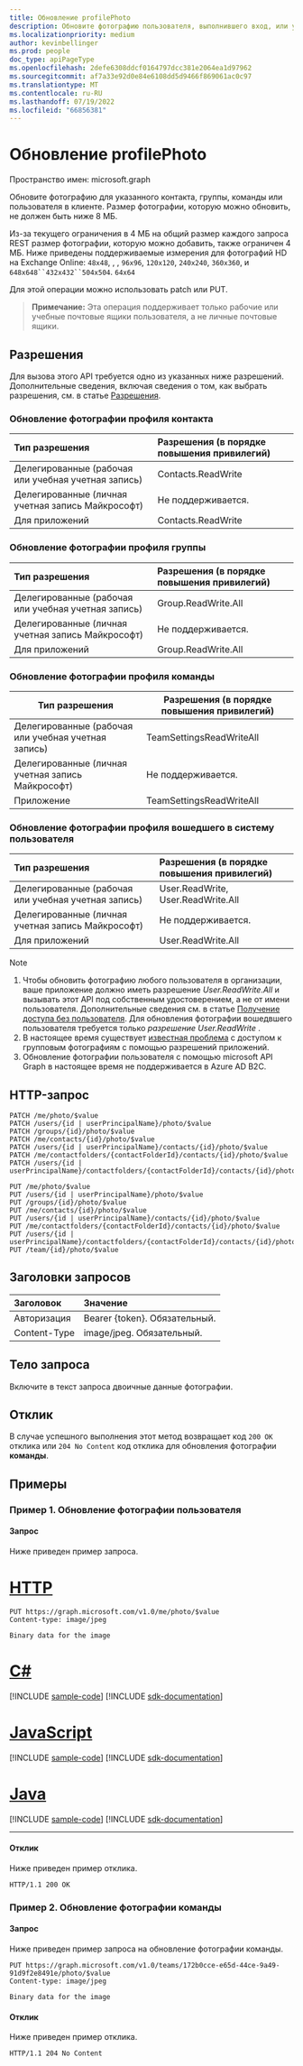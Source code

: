 ```yaml
---
title: Обновление profilePhoto
description: Обновите фотографию пользователя, выполнившего вход, или указанную группу, контакт или команду.
ms.localizationpriority: medium
author: kevinbellinger
ms.prod: people
doc_type: apiPageType
ms.openlocfilehash: 2defe6308ddcf0164797dcc381e2064ea1d97962
ms.sourcegitcommit: af7a33e92d0e84e6108dd5d9466f869061ac0c97
ms.translationtype: MT
ms.contentlocale: ru-RU
ms.lasthandoff: 07/19/2022
ms.locfileid: "66856381"
---
```

# <a name="update-profilephoto"></a>Обновление profilePhoto

Пространство имен: microsoft.graph

Обновите фотографию для указанного контакта, группы, команды или пользователя в клиенте. Размер фотографии, которую можно обновить, не должен быть ниже 8 МБ.

Из-за текущего ограничения в 4 МБ на общий размер каждого запроса REST размер фотографии, которую можно добавить, также ограничен 4 МБ. Ниже приведены поддерживаемые измерения для фотографий HD на Exchange Online: `48x48`, , , `96x96`, `120x120`, `240x240`, `360x360`, и `648x648``432x432``504x504`. `64x64`

Для этой операции можно использовать patch или PUT.

> **Примечание:** Эта операция поддерживает только рабочие или учебные почтовые ящики пользователя, а не личные почтовые ящики.

## <a name="permissions"></a>Разрешения

Для вызова этого API требуется одно из указанных ниже разрешений. Дополнительные сведения, включая сведения о том, как выбрать разрешения, см. в статье [Разрешения](/graph/permissions-reference).

### <a name="to-update-the-profile-photo-of-a-contact"></a>Обновление фотографии профиля контакта

|Тип разрешения      | Разрешения (в порядке повышения привилегий)              |
|:--------------------|:---------------------------------------------------------|
|Делегированные (рабочая или учебная учетная запись)      |   Contacts.ReadWrite           |
|Делегированные (личная учетная запись Майкрософт)      |   Не поддерживается.            |
|Для приложений      |    Contacts.ReadWrite           |

### <a name="to-update-the-profile-photo-of-a-group"></a>Обновление фотографии профиля группы

|Тип разрешения      | Разрешения (в порядке повышения привилегий)              |
|:--------------------|:---------------------------------------------------------|
|Делегированные (рабочая или учебная учетная запись)      |   Group.ReadWrite.All           |
|Делегированные (личная учетная запись Майкрософт)      |   Не поддерживается.            |
|Для приложений      |    Group.ReadWrite.All           |

### <a name="to-update-the-profile-photo-of-a-team"></a>Обновление фотографии профиля команды

| Тип разрешения | Разрешения (в порядке повышения привилегий)  |
| --------------- | -------------------------------------------- |
| Делегированные (рабочая или учебная учетная запись)        | TeamSettingsReadWriteAll |
| Делегированные (личная учетная запись Майкрософт)    | Не поддерживается.     |
| Приложение                               | TeamSettingsReadWriteAll |

### <a name="to-update-the-profile-photo-of-the-signed-in-user"></a>Обновление фотографии профиля вошедшего в систему пользователя

|Тип разрешения      | Разрешения (в порядке повышения привилегий)              |
|:--------------------|:---------------------------------------------------------|
|Делегированные (рабочая или учебная учетная запись)      |   User.ReadWrite, User.ReadWrite.All           |
|Делегированные (личная учетная запись Майкрософт)      |   Не поддерживается.            |
|Для приложений      |    User.ReadWrite.All           |

> [!NOTE]
>
> 1. Чтобы обновить фотографию любого пользователя в организации, ваше приложение должно иметь разрешение *User.ReadWrite.All* и вызывать этот API под собственным удостоверением, а не от имени пользователя. Дополнительные сведения см. в статье [Получение доступа без пользователя](/graph/auth-v2-service). Для обновления фотографии вошедвшего пользователя требуется только *разрешение User.ReadWrite* .
> 2. В настоящее время существует [известная проблема](/graph/known-issues#groups) c доступом к групповым фотографиям с помощью разрешений приложений.
> 3. Обновление фотографии пользователя с помощью microsoft API Graph в настоящее время не поддерживается в Azure AD B2C.

## <a name="http-request"></a>HTTP-запрос
<!-- { "blockType": "ignored" } -->
```http
PATCH /me/photo/$value
PATCH /users/{id | userPrincipalName}/photo/$value
PATCH /groups/{id}/photo/$value
PATCH /me/contacts/{id}/photo/$value
PATCH /users/{id | userPrincipalName}/contacts/{id}/photo/$value
PATCH /me/contactfolders/{contactFolderId}/contacts/{id}/photo/$value
PATCH /users/{id | userPrincipalName}/contactfolders/{contactFolderId}/contacts/{id}/photo/$value

PUT /me/photo/$value
PUT /users/{id | userPrincipalName}/photo/$value
PUT /groups/{id}/photo/$value
PUT /me/contacts/{id}/photo/$value
PUT /users/{id | userPrincipalName}/contacts/{id}/photo/$value
PUT /me/contactfolders/{contactFolderId}/contacts/{id}/photo/$value
PUT /users/{id | userPrincipalName}/contactfolders/{contactFolderId}/contacts/{id}/photo/$value
PUT /team/{id}/photo/$value
```

## <a name="request-headers"></a>Заголовки запросов

| Заголовок       | Значение |
|:---------------|:--------|
| Авторизация  | Bearer {token}. Обязательный.  |
| Content-Type  | image/jpeg. Обязательный.  |

## <a name="request-body"></a>Тело запроса

Включите в текст запроса двоичные данные фотографии.

## <a name="response"></a>Отклик

В случае успешного выполнения этот метод возвращает код `200 OK` отклика или `204 No Content` код отклика для обновления фотографии **команды**.

## <a name="examples"></a>Примеры

### <a name="example-1-update-the-photo-of-the-user"></a>Пример 1. Обновление фотографии пользователя

#### <a name="request"></a>Запрос

Ниже приведен пример запроса.

# <a name="http"></a>[HTTP](#tab/http)
<!-- {
  "blockType": "request",
  "name": "update_profilephoto"
}-->
```http
PUT https://graph.microsoft.com/v1.0/me/photo/$value
Content-type: image/jpeg

Binary data for the image

```

# <a name="c"></a>[C#](#tab/csharp)

[!INCLUDE [sample-code](../includes/snippets/csharp/update-profilephoto-csharp-snippets.md)]
[!INCLUDE [sdk-documentation](../includes/snippets/snippets-sdk-documentation-link.md)]

# <a name="javascript"></a>[JavaScript](#tab/javascript)

[!INCLUDE [sample-code](../includes/snippets/javascript/update-profilephoto-javascript-snippets.md)]
[!INCLUDE [sdk-documentation](../includes/snippets/snippets-sdk-documentation-link.md)]

# <a name="java"></a>[Java](#tab/java)

[!INCLUDE [sample-code](../includes/snippets/java/update-profilephoto-java-snippets.md)]
[!INCLUDE [sdk-documentation](../includes/snippets/snippets-sdk-documentation-link.md)]

---

#### <a name="response"></a>Отклик

Ниже приведен пример отклика.

<!-- {
  "blockType": "response"
} -->
```http
HTTP/1.1 200 OK
```

### <a name="example-2-update-the-photo-of-a-team"></a>Пример 2. Обновление фотографии команды

#### <a name="request"></a>Запрос

Ниже приведен пример запроса на обновление фотографии команды.

<!-- {
  "blockType": "request",
  "name": "update_team_photo"
}-->
```http
PUT https://graph.microsoft.com/v1.0/teams/172b0cce-e65d-44ce-9a49-91d9f2e8491e/photo/$value
Content-type: image/jpeg

Binary data for the image
```

#### <a name="response"></a>Отклик

Ниже приведен пример отклика.

<!-- {
  "blockType": "response",
  "truncated": true
} -->

```http
HTTP/1.1 204 No Content
```
